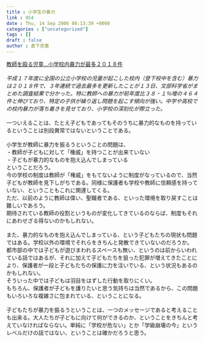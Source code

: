 ```yaml
---
title : 小学生の暴力
link : 954
date : Thu, 14 Sep 2006 06:13:39 +0000
categories : ["uncategorized"]
tags : []
draft : false
author : 倉下忠憲
---
```


<A HREF="http://www.iza.ne.jp/news/newsarticle/natnews/education/19044/" TARGET="_blank">教師を殴る児童…小学校内暴力が最多２０１８件 </A><BR><BR><I>平成１７年度に全国の公立小学校の児童が起こした校内（登下校中を含む）暴力は２０１８件で、３年連続で過去最多を更新したことが１３日、文部科学省がまとめた調査結果で分かった。特に教師への暴力が前年度比３８・１％増の４６４件と伸びており、特定の子供が繰り返し問題を起こす傾向が強い。中学や高校での校内暴力が落ち着きを見せており、小学校の深刻化が際立った。</I><BR><BR>一ついえることは、たとえ子どもであってもそのうちに暴力的なものを持っているということは別段異常ではないということである。<BR><BR>小学生が教師に暴力を振るうということの問題は、<BR>・教師が子どもに対して「権威」を持つことが出来ていない<BR>・子どもが暴力的なものを抱え込んでしまっている<BR>ということだろう。<BR>今の学校の制度は教師が「権威」をもてないように制度がなっているので、当然子どもが教師を見下しがちである。同様に保護者も学校や教師に信頼感を持っていない、ということもこれに関連してくる。<BR>ただ、以前のように教師は偉い、聖職者である、といった環境を取り戻すことは難しいであろう。<BR>期待されている教師の役割というものが変化してきているのならば、制度もそれにあわせざる得ないのかもしれない。<BR><BR>また、暴力的なものを抱え込んでしまっている、という子どもたちの現状も問題ではある。学校以外の環境でそれらをきちんと発散できていないのだろうか。<BR>都市部の中では子どもが遊びまわれるスペースも無い、というのは前からいわれている話ではあるが、それに加えて子どもたちを狙った犯罪が増えてきたことにより、保護者が一段と子どもたちの保護に力を注いでいる、という状況もあるのかもしれない。<BR>そういった中では子どもは羽目をはずした行動を取りにくい。<BR>もちろん、保護者が子どもを護りたいと思う気持ちは当然であるから、この問題もいろいろな複雑さに包まれている、ということになる。<BR><BR>子どもたちが暴力を振るうということは、一つのメッセージであると考えることも出来る。大人たちが子どもに向けて何ができるのか、ということをきちんと考えていなければならない。単純に「学校が危ない」とか「学級崩壊の今」というレベルだけの話ではない、ということは確かだろうと思う。<BR><BR><br><br>
